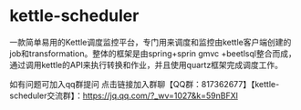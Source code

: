 # kettle-scheduler
一款简单易用的Kettle调度监控平台，专门用来调度和监控由kettle客户端创建的job和transformation。整体的框架是由spring+sprin gmvc +beetlsql整合而成，通过调用kettle的API来执行转换和作业，并且使用quartz框架完成调度工作。



如有问题可加入qq群提问
点击链接加入群聊【QQ群：817362677】【kettle-scheduler交流群】：https://jq.qq.com/?_wv=1027&k=59nBFXl

